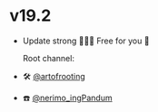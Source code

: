 

# v19.2

- Update strong 💪🔥🔥  Free for you 🤭

     Root channel:
- 🛠️ [@artofrooting](https://t.me/artofrooting)
- ☎️ [@nerimo_ingPandum](https://t.me/nerimo_ingPandum)
